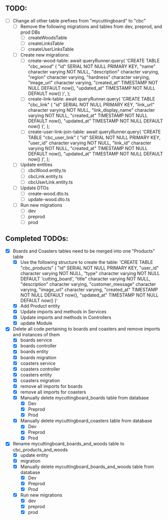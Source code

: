 ## TODO: 

* [ ] Change all other table prefixes from "mycuttingboard" to "cbc"
  * [ ] Remove the following migrations and tables from dev, preprod, and prod DBs
    * [ ] createWoodsTable
    * [ ] createLinksTable 
    * [ ] createUserLinksTable
  * [ ] Create new migrations:
    * [ ] create-wood-table:
      await queryRunner.query(
        'CREATE TABLE "cbc_wood" (
          "id" SERIAL NOT NULL PRIMARY KEY,
          "name" character varying NOT NULL,
          "description" character varying,
          "region" character varying,
          "hardness" character varying,
          "image_url" character varying,
          "created_at" TIMESTAMP NOT NULL DEFAULT now(),
          "updated_at" TIMESTAMP NOT NULL DEFAULT now()
        )',
      );
    * [ ] create-link-table:
      await queryRunner.query(
        'CREATE TABLE "cbc_link" (
          "id" SERIAL NOT NULL PRIMARY KEY,
          "link_url" character varying NOT NULL,
          "link_display_name" character varying NOT NULL,
          "created_at" TIMESTAMP NOT NULL DEFAULT now(),
          "updated_at" TIMESTAMP NOT NULL DEFAULT now()
        )',
      );
    * [ ] create-user-link-join-table:
      await queryRunner.query(
      'CREATE TABLE "cbc_user_link" (
        "id" SERIAL NOT NULL PRIMARY KEY,
        "user_id" character varying NOT NULL,
        "link_id" character varying NOT NULL,
        "created_at" TIMESTAMP NOT NULL DEFAULT now(),
        "updated_at" TIMESTAMP NOT NULL DEFAULT now()
        )',
      );
  * [ ] Update entities
    * [ ] cbcWood.entity.ts
    * [ ] cbcLink.entity.ts
    * [ ] cbcUserLink.entity.ts
  * [ ] Update DTOs
    * [ ] create-wood.dto.ts
    * [ ] update-wood.dto.ts
  * [ ] Run new migrations
    * [ ] dev
    * [ ] preprod
    * [ ] prod

## Completed TODOs:

* [X] Boards and Coasters tables need to be merged into one "Products" table
  * [x] Use the following structure to create the table:
  'CREATE TABLE "cbc_products" (
      "id" SERIAL NOT NULL PRIMARY KEY,
      "user_id" character varying NOT NULL,
      "type" character varying NOT NULL DEFAULT 'cutting_board',
      "title" character varying NOT NULL,
      "description" character varying,
      "customer_message" character varying,
      "image_url" character varying,
      "created_at" TIMESTAMP NOT NULL DEFAULT now(),
      "updated_at" TIMESTAMP NOT NULL DEFAULT now()
    )'
  * [x] Add Product entity
  * [x] Update imports and methods in Services
  * [x] Update imports and methods in Controllers
  * [x] update Module
* [x] Delete all code pertaining to boards and coasters and remove imports and instances of them
  * [x] boards service
  * [x] boards controller
  * [x] boards entity
  * [x] boards migration
  * [x] coasters service
  * [x] coasters controller 
  * [x] coasters entity
  * [x] coasters migration
  * [x] remove all imports for boards
  * [x] remove all imports for coasters
  * [x] Manually delete mycuttingboard_boards table from database
    * [x] Dev
    * [x] Preprod
    * [x] Prod
  * [x] Manually delete mycuttingboard_coasters table from database
    * [x] Dev
    * [x] Preprod
    * [x] Prod
* [x] Rename mycuttingboard_boards_and_woods table to cbc_products_and_woods
  * [x] update entity
  * [x] migration
  * [x] Manually delete mycuttingboard_boards_and_woods table from database
    * [x] Dev
    * [x] Preprod
    * [x] Prod
  * [x] Run new migrations
    * [x] dev
    * [x] preprod
    * [x] prod
